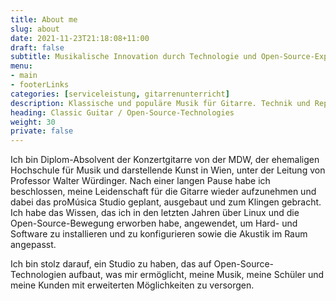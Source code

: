 ```yaml
---
title: About me
slug: about
date: 2021-11-23T21:18:08+11:00
draft: false
subtitle: Musikalische Innovation durch Technologie und Open-Source-Expertise
menu: 
- main
- footerLinks
categories: [serviceleistung, gitarrenunterricht]
description: Klassische und populäre Musik für Gitarre. Technik und Repertoire.
heading: Classic Guitar / Open-Source-Technologies
weight: 30
private: false
---
```


Ich bin Diplom-Absolvent der Konzertgitarre von der MDW, der ehemaligen Hochschule für Musik und darstellende Kunst in Wien, unter der Leitung von Professor Walter Würdinger. Nach einer langen Pause habe ich beschlossen, meine Leidenschaft für die Gitarre wieder aufzunehmen und dabei das proMúsica Studio geplant, ausgebaut und zum Klingen gebracht. Ich habe das Wissen, das ich in den letzten Jahren über Linux und die Open-Source-Bewegung erworben habe, angewendet, um Hard- und Software zu installieren und zu konfigurieren sowie die Akustik im Raum angepasst.

Ich bin stolz darauf, ein Studio zu haben, das auf Open-Source-Technologien aufbaut, was mir ermöglicht, meine Musik, meine Schüler und meine Kunden mit erweiterten Möglichkeiten zu versorgen.

